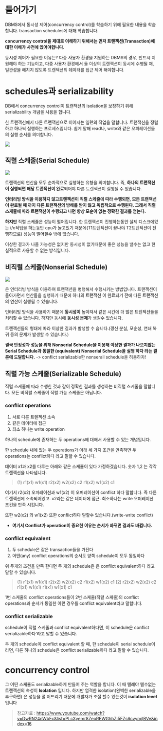 # 들어가기
DBMS에서 동시성 제어(concurrency control)를 학습하기 위해 필요한 내용을 학습합니다. transaction schedules에 대해 학습합니다.

**concurrency control을 제대로 이해하기 위해서는 먼저 트랜잭션(Transaction)에 대한 이해가 사전에 있어야합니다.**

동시성 제어가 필요한 이유는?
다중 사용자 환경을 지원하는 DBMS의 경우, 반드시 지원해야 하는 기능이고,
다중 사용자 환경에서 둘 이상의 트랜잭션이 동시에 수행될 때, 일관성을 해치지 않도록 트랜잭션의 데이터를 접근 제어 해야합니다.


# schedules과 serializability

DB에서 concurrency control이 트랜잭션의 isolation을 보장하기 위해 serializability 개념을 사용을 합니다.


한 트랜잭션에서 다른 트랜잭션으로 이어지는 일련의 작업을  말합니다. 트랜잭션을 정렬하고 하나씩 실행하는 프로세스입니다.
쉽게 말해 read나, write와 같은 오퍼레이션들의 실행 순서를 의미합니다.

![](https://velog.velcdn.com/images/leekhy02/post/52991c4c-24a4-40bc-a3ab-7470418b0c94/image.png)

## 직렬 스케줄(Serial Schedule)
![](https://velog.velcdn.com/images/leekhy02/post/6ccfeb18-e5a5-4251-b94a-942019145ca1/image.png)

트랜잭션의 연산을 모두 순차적으로 실행하는 유형을 의미합니다. 즉, **하나의 트랜잭션이 실행되면 해당 트랜잭션이 완료**되어야 다른 트랜잭션이 실행될 수 있습니다.

**인터리빙 방식을 이용하지 않고트랜잭션이 직렬 스케줄에 따라 수행되면, 모든 트랜잭션이 완료될 때
까지 다른 트랜잭션의 방해를 받지 않고 독립적으로 수행된다. 그래서 직렬 스케줄에 따라 트랜잭션이 수행되고 나면 항상 모순이 없는 정확한 결과를 얻는다.**

**하지만** 직렬 스케쥴은 성능이 떨어집니다. 한 트렌젝션이 진행하는동안 실제 디스크에있는 i/o작업을 하는동안 cpu가 놀고있기 때문에(T1트렌젝션이 끝나야 T2트렌젝션이 진행하므로) 성능이 떨어질수 밖에 없습니다.

이상한 결과가 나올 가능성은 없지만 동시성이 없기때문에 좋은 성능을 낼수는 없고 현실적으로 사용할 수 없는 방식입니다.

## 비직렬 스케줄(Nonserial Schedule)
![](https://velog.velcdn.com/images/leekhy02/post/5eb1a046-1c49-456d-8813-6559cf43a1ec/image.png)

은 인터리빙 방식을 이용하여 트랜잭션을 병행해서 수행시키는 방법입니다.
 트랜잭션이 돌아가면서 연산들을 실행하기 때문에 하나의 트랜잭션
이 완료되기 전에 다른 트랜잭션의 연산이 실행될 수 있습니다.

인터리빙 방식을 사용하기 때문에 **동시성이** 높아져서 같은 시간에 더 많은 트렌젝션들을 처리할 수 있습니다. 하지만 동시에 **동시성 문제**가 생길수 있습니다.

트렌젝션들의 형태에 따라 이상한 결과가 발생할 수 습니다.(갱신 분실, 모순성, 연쇄 복귀 등의 문제가 발생할 수 있습니다.)


**결국 안정성과 성능을 위해 Nonserial Schedule을 이용해 이상한 결과가 나오지않는 Serial Schedule과 동일한 (equivalent) Nonserial Schedule을 실행 하자 라는 결론에 도달합니다.** -> conflict serializable한 nonserail schedule을 허용하자!

## 직렬 가능 스케줄(Serializable Schedule)

직렬 스케줄에 따라 수행한 것과 같이 정확한 결과를 생성하는 비직렬 스케줄을 말합니다. 모든 비직렬 스케줄이 직렬 가능 스케줄은 아닙니다.

### conflict operations
1. 서로 다른 트렌젝션 소속
2. 같은 데이터에 접근
3. 최소 하나는 write operation

하나의 schedule에 존재하는 두 operations에 대해서 사용할 수 있는 개념입니다.

한 schedule 내에 있는 두 operations가 아래 세 가지 조건을 만족하면 두 operations는 conflict하다 라고 말할 수 있습니다.

데이터 x1과 x2를 다루는 아래와 같은  스케쥴이 있다 가정하겠습니다.
숫자 1,2 는 각각 트렌젝션을 나타냅니다.

> (1)   r1(x1) w1(x1) r2(x2) w2(x2) c2 r1(x2) w1(x2) c1 

여기서 r2(x2) 오퍼레이션과 w1(x2) 이 오퍼레이션이 conflict 하다 말합니다.
즉 다른트렌젝션에 소속되어있고. x2라는 같은 데이터에 접근. 최소하나는 write 오퍼레이션 조건을 만족 시킵니다.

또한 w2(x2) 와 w1(x2) 또한 conflict하다 말할수 있습니다.(write-write conflict)

- **여기서 Conflict가 operation이 중요한 이유는 순서가 바뀌면 결과도 바뀝니다.**

### conflict equivalent
1. 두 schedule은 같은 transaction들을 가진다
2. 어떤(any) conflict operations의 순서도 양쪽 schedule이 모두 동일하다

위 두개의 조건을 만족 한다면 두 개의 schedule은 은 conflict equivalent하다 라고 말할 수 있습니다.

> (1)   r1(x1) w1(x1) r2(x2) w2(x2) c2 r1(x2) w1(x2) c1
(2)   r2(x2) w2(x2) c2 r1(x1) w1(x1) r1(x1) w1(x1) c1


1번 스케줄의 conflict operations들이  2번 스케줄(직렬 스케줄)의 conflict operations과 순서가 동일한 이런 경우를 conflict equivalent라고 말합니다.

### conflict serializable

schedule이 직렬 스케줄과 conflict equivalent하다면, 이 schedule은 conflict serializable하다'라고 말할 수 있습니다.

두 개의 schedule이 conflict equivalent 할 때, 한 schedule이 serial schedule이라면, 다른 하나의 schedule은 conflict serializable하다 라고 말할 수 있습니다.

# concurrency control
그 어떤 스케쥴도 serializable하게 만들어 주는 역할을 합니다. 이 때 뗄레야 뗄수없는 트렌젝션의 속성이 **Isolation** 입니다. 하지만 엄격한 isolation(완벽한 serializable을 추구하면) 은 성능을 떨 어뜨리기 때문에 개발자가 조절 할수 있는것이 **isolation level**입니다

> 참고자료 : https://www.youtube.com/watch?v=DwRN24nWbEc&list=PLcXyemr8ZeoREWGhhZi5FZs6cvymjIBVe&index=16
